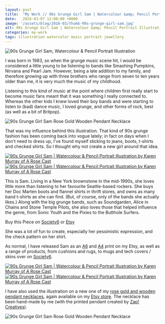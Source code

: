 ```yaml
---
layout: post
title:  "My Work // 90s Grunge Girl Sam | Watercolour &amp; Pencil Portrait Illustration, &amp; Rose Gold Wooden Pendant Necklace"
date:   2016-03-07 12:00:00 +0000
image: '/assets/blog/2016-03/thumb-90s-grunge-girl-sam.jpg'
alt: 90s Grunge Girl Sam | Watercolour &amp; Pencil Portrait Illustration
categories: my-work
tags: illustration watercolor music portrait jewellery
---
```


![90s Grunge Girl Sam, Watercolour &amp; Pencil Portrait Illustration](/assets/folio/portraits/portrait-illustration-sam.jpg "90s Grunge Girl Sam, Watercolour &amp; Pencil Portrait Illustration")

I was born in 1983, so when the grunge music scene hit, I would be considered a little young to be listening to bands like Smashing Pumpkins, Nirvana and Pearl Jam. However, being a late addition to my family, and therefore growing up with three brothers who range from seven to ten years older than me, it is very much the music of my childhood.

Listening to this kind of music at the point where children first really start to become music fans meant that it was something I really connected to. Whereas the other kids I knew loved their boy bands and were starting to listen to (bad) dance music, I loved grunge, and other forms of rock, best (as well as a bit of Britpop).

![90s Grunge Girl Sam Rose Gold Wooden Pendant Necklace](/assets/folio/portraits/sam-wooden-pendant-necklace-02.jpg "90s Grunge Girl Sam Rose Gold Wooden Pendant Necklace")

That was my influence behind this illustration. That kind of 90s grunge fashion has been coming back into vogue lately; in fact on days when I don't need to dress up, I've found myself sticking to jeans, boots, t-shirts and checked shirts. So I thought why not create a new girl around that idea.

<div class="row">
	<div class="col-md-6">
		<a href="https://www.etsy.com/listing/271265430/sam-a4-print-of-a-pencil-watercolour" title="Buy the A4 Print of 90s Grunge Girl Sam on my Etsy Store"><img src="/assets/blog/2016-03/a4-print-90s-grunge-girl-sam.jpg" alt="90s Grunge Girl Sam | Watercolour &amp; Pencil Portrait Illustration by Karen Murray of A Rose Cast" title="A4 Print of 90s Grunge Girl Sam | Watercolour &amp; Pencil Portrait Illustration by Karen Murray of A Rose Cast"></a>
	</div>
	<div class="col-md-6">
		<a href="" title="Buy the A6 Print of 90s Grunge Girl Sam on my Etsy Store"><img src="/assets/blog/2016-03/a6-print-90s-grunge-girl-sam.jpg" alt="90s Grunge Girl Sam | Watercolour &amp; Pencil Portrait Illustration by Karen Murray of A Rose Cast" title="A6 Print of 90s Grunge Girl Sam | Watercolour &amp; Pencil Portrait Illustration by Karen Murray of A Rose Cast"></a>
	</div>
</div>

This is Sam. Living in a New York brownstone in the mid-1990s, she loves little more than listening to her favourite Seattle-based rockers. She buys her Doc Marten boots and flannel shirts in thrift stores, and owns as many band t-shirts as she can find. (But, of course, only of the bands she actually likes.) Along with the big grunge bands, such as Soundgarden, Alice in Chains and Stone Temple Pilots, she also loves those that helped influence the genre, from Sonic Youth and the Pixies to the Butthole Surfers.

<div class="highlight">
	Buy <span class="the">this</span> Piece <span class="the">on</span> <a href="https://society6.com/product/sam-a-90s-grunge-music-fan-in-a-flannel-shirt-band-t-shirt-dm-boots_print#1=45">Society6</a> <span class="the">or</span> <a href="https://www.etsy.com/shop/ARoseCast/search?search_query=sam">Etsy</a>
</div>

She was a lot of fun to create, especially her pessimistic expression, and the check pattern on her shirt.

As normal, I have released Sam as an [A6](https://www.etsy.com/listing/267621317/watercolor-portrait-illustration-a6 "A6 Watercolour Illustration of 90s Grunge Girl Sam on Esty") and [A4](https://www.etsy.com/listing/271265430/sam-a4-print-of-a-pencil-watercolour "A4 Watercolour Illustration of 90s Grunge Girl Sam on Esty") print on my Etsy, as well as a range of products, from cushions and rugs, to mugs and tech covers / skins over on [Society6](https://society6.com/product/sam-a-90s-grunge-music-fan-in-a-flannel-shirt-band-t-shirt-dm-boots_print#1=45 "Watercolour Illustration of 90s Grunge Girl Sam on Society6").

<div class="row">
	<div class="col-md-6">
		<a href="" title="Buy 90s Grunge Girl Sam as a range of products on my Society6 Store"><img src="/assets/blog/2016-03/society6-90s-grunge-girl-sam-pillows.jpg" alt="90s Grunge Girl Sam | Watercolour &amp; Pencil Portrait Illustration by Karen Murray of A Rose Cast" title="Pillow of 90s Grunge Girl Sam | Watercolour &amp; Pencil Portrait Illustration by Karen Murray of A Rose Cast"></a>
	</div>
	<div class="col-md-6">
		<a href="" title="Buy 90s Grunge Girl Sam as a range of products on my Society6 Store"><img src="/assets/blog/2016-03/society6-90s-grunge-girl-sam-phone-skins.jpg" alt="90s Grunge Girl Sam | Watercolour &amp; Pencil Portrait Illustration by Karen Murray of A Rose Cast" title="iPhone Skin of 90s Grunge Girl Sam | Watercolour &amp; Pencil Portrait Illustration by Karen Murray of A Rose Cast"></a>
	</div>
</div>

I have also used the illustration on a new one of my [rose gold and wooden pendant necklaces](https://www.etsy.com/listing/271265934/rose-gold-walnut-wood-pendant-necklace), again available on my [Etsy store](https://www.etsy.com/listing/271265934/rose-gold-walnut-wood-pendant-necklace). The necklace has been hand-made by me (with the printed pendant created by [Zap! Creatives](http://www.zapcreatives.co.uk)).

![90s Grunge Girl Sam Rose Gold Wooden Pendant Necklace](/assets/folio/portraits/sam-wooden-pendant-necklace-01.jpg "90s Grunge Girl Sam Rose Gold Wooden Pendant Necklace")